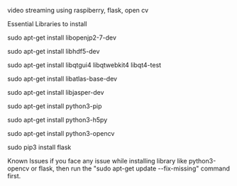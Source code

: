 video streaming using raspiberry, flask, open cv

Essential Libraries to install

sudo apt-get install libopenjp2-7-dev

sudo apt-get install libhdf5-dev

sudo apt-get install libqtgui4 libqtwebkit4 libqt4-test

sudo apt-get install libatlas-base-dev

sudo apt-get install libjasper-dev

sudo apt-get install python3-pip

sudo apt-get install python3-h5py

sudo apt-get install python3-opencv

sudo pip3 install flask



Known Issues
if you face any issue while installing library like python3-opencv or flask,
then run the "sudo apt-get update --fix-missing" command first.

